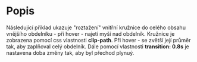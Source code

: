 # Popis
Následující příklad ukazuje "roztažení" vnitřní kružnice do celého obsahu vnějšího obdelníku - při hover - najetí myší nad obdelník.
Kružnice je zobrazena pomocí css vlastnosti **clip-path**. Při hover - se zvětší její průměr tak, aby zaplňoval celý obdelník. Dále pomocí vlastnosti **transition: 0.8s** je nastavena doba změny tak, aby byl přechod plynuý.
